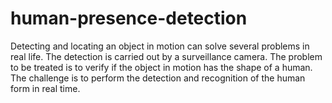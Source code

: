 # human-presence-detection
Detecting and locating an object in motion can solve several problems in real life. The detection is carried out by a surveillance camera.  The problem to be treated is to verify if the object in motion has the shape of a human. The challenge is to perform the detection and recognition of the human form in real time.
